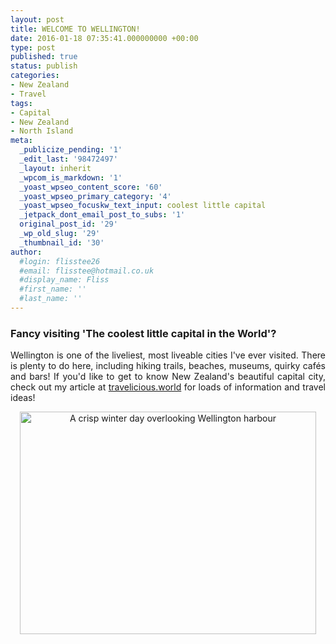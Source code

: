 ```yaml
---
layout: post
title: WELCOME TO WELLINGTON!
date: 2016-01-18 07:35:41.000000000 +00:00
type: post
published: true
status: publish
categories:
- New Zealand
- Travel
tags:
- Capital
- New Zealand
- North Island
meta:
  _publicize_pending: '1'
  _edit_last: '98472497'
  _layout: inherit
  _wpcom_is_markdown: '1'
  _yoast_wpseo_content_score: '60'
  _yoast_wpseo_primary_category: '4'
  _yoast_wpseo_focuskw_text_input: coolest little capital
  _jetpack_dont_email_post_to_subs: '1'
  original_post_id: '29'
  _wp_old_slug: '29'
  _thumbnail_id: '30'
author:
  #login: flisstee26
  #email: flisstee@hotmail.co.uk
  #display_name: Fliss
  #first_name: ''
  #last_name: ''
---
```

<h3 class="western" align="JUSTIFY">Fancy visiting 'The coolest little capital in the World'?</h3>
<p class="western" align="JUSTIFY">Wellington is one of the liveliest, most liveable cities I've ever visited.&nbsp;There is&nbsp;plenty to do here, including hiking trails, beaches, museums, quirky cafés and bars! If you'd like to get to know New Zealand's beautiful capital city, check out my article at&nbsp;<a href="http://travelicious.world/welcome-to-wellington/" target="_blank">travelicious.world</a>&nbsp;for loads of information and travel ideas!</p>
<p class="western" align="center"><img class="aligncenter wp-image-85 size-large" src="{{ site.baseurl }}/assets/001-2-1024x768.jpg" alt="A crisp winter day overlooking Wellington harbour" width="474" height="356" /></p>

